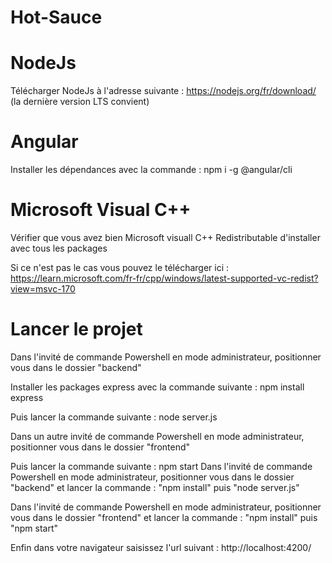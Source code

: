 # Hot-Sauce 

# NodeJs 

Télécharger NodeJs à l'adresse suivante : https://nodejs.org/fr/download/ (la dernière version LTS convient) 

# Angular

Installer les dépendances avec la commande : npm i -g @angular/cli

# Microsoft Visual C++ 

Vérifier que vous avez bien Microsoft visuall C++ Redistributable d'installer avec tous les packages 

Si ce n'est pas le cas vous pouvez le télécharger ici : https://learn.microsoft.com/fr-fr/cpp/windows/latest-supported-vc-redist?view=msvc-170 

# Lancer le projet  

Dans l'invité de commande Powershell en mode administrateur, positionner vous dans le dossier "backend" 

Installer les packages express avec la commande suivante : npm install express  

Puis lancer la commande suivante : node server.js 

Dans un autre invité de commande Powershell en mode administrateur, positionner vous dans le dossier "frontend" 

Puis lancer la commande suivante : npm start 
Dans l'invité de commande Powershell en mode administrateur, positionner vous dans le dossier "backend" et lancer la commande : "npm install" puis "node server.js"

Dans l'invité de commande Powershell en mode administrateur, positionner vous dans le dossier "frontend" et lancer la commande : "npm install" puis "npm start"

Enfin dans votre navigateur saisissez l'url suivant : http://localhost:4200/ 
